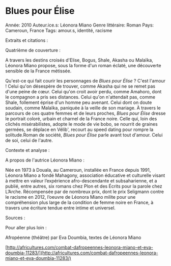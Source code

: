 # Blues pour Élise

Année: 2010
Auteur.ice.s: Léonora Miano
Genre littéraire: Roman
Pays: Cameroun, France
Tags: amour.s, identité, racisme

Extraits et citations : 

Quatrième de couverture : 

A travers les destins croisés d'Elise, Bogus, Shale, Akasha ou Malaïka, Léonora Miano propose, sous la forme d'un roman éclaté, une découverte sensible de la France métissée.

Qu'est-ce qui fait courir les personnages de *Blues pour Élise* ? C'est l'amour ! Celui qu'on désespère de trouver, comme Akasha qui ne se remet pas d'une peine de cœur. Celui qu'on croit avoir perdu, comme Amahoro, dont le compagnon a pris ses distances. Celui qu'on n'attendait pas, comme Shale, follement éprise d'un homme peu avenant. Celui dont on doute soudain, comme Malaïka, paniquée à la veille de son mariage. À travers le parcours de ces quatre femmes et de leurs proches, *Blues pour Élise* dresse le portrait coloré, urbain et charnel de la France noire. Celle qui, loin des clichés misérabilistes, adopte le mode de vie bobo, se nourrit de graines germées, se déplace en Vélib', recourt au speed dating pour rompre la solitude.Roman de société, *Blues pour Élise* parle avant tout d'amour. Celui de soi, celui de l'autre.

Contexte et analyse :

A propos de l'autrice Léonora Miano :

Née en 1973 à Douala, au Cameroun, installée en France depuis 1991, Léonora Miano a fondé Mahagony, association éducative et culturelle visant à mettre en valeur l’expérience afro-descendante et subsaharienne, et a publié, entre autres, six romans chez Plon et des Écrits pour la parole chez L’Arche. Récompensée par de nombreux prix, dont le prix Seligmann contre le racisme en 2012, l’oeuvre de Léonora Miano milite pour une compréhension plus large de la condition de femme noire en France, à travers une écriture tendue entre intime et universel.

Sources : 

Pour aller plus loin :

Afropéenne (théâtre) par Eva Doumbia, textes de Léonora Miano

[http://africultures.com/combat-dafropeennes-leonora-miano-et-eva-doumbia-11283/](http://africultures.com/combat-dafropeennes-leonora-miano-et-eva-doumbia-11283/)